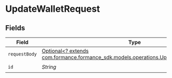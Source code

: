 # UpdateWalletRequest


## Fields

| Field                                                                                                                                         | Type                                                                                                                                          | Required                                                                                                                                      | Description                                                                                                                                   |
| --------------------------------------------------------------------------------------------------------------------------------------------- | --------------------------------------------------------------------------------------------------------------------------------------------- | --------------------------------------------------------------------------------------------------------------------------------------------- | --------------------------------------------------------------------------------------------------------------------------------------------- |
| `requestBody`                                                                                                                                 | [Optional<? extends com.formance.formance_sdk.models.operations.UpdateWalletRequestBody>](../../models/operations/UpdateWalletRequestBody.md) | :heavy_minus_sign:                                                                                                                            | N/A                                                                                                                                           |
| `id`                                                                                                                                          | *String*                                                                                                                                      | :heavy_check_mark:                                                                                                                            | N/A                                                                                                                                           |